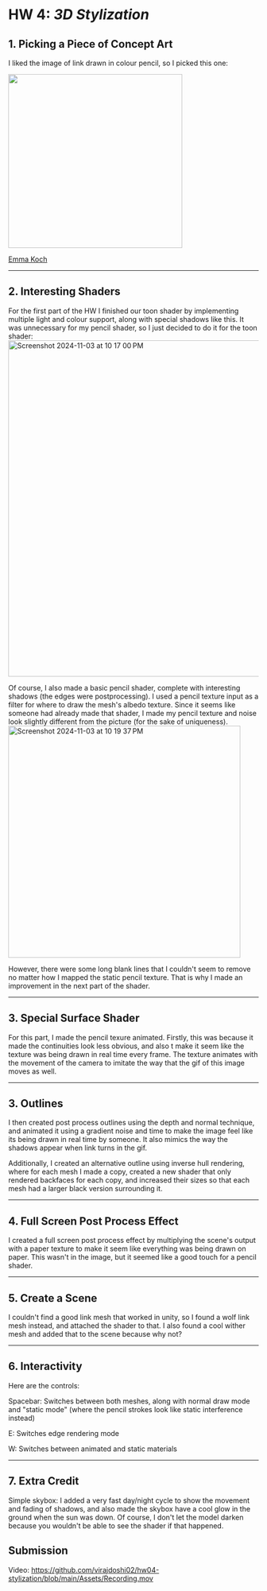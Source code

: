 # HW 4: *3D Stylization*

## 1. Picking a Piece of Concept Art
I liked the image of link drawn in colour pencil, so I picked this one:

<img width="350" src=https://github.com/CIS-566-Fall-2023/hw04-stylization/assets/72320867/1ceef0fc-fd9d-4987-80de-0a8b6ba6fe76>

[Emma Koch](https://www.artstation.com/ekoch)

---
## 2. Interesting Shaders

For the first part of the HW I finished our toon shader by implementing multiple light and colour support, along with special shadows like this. It was unnecessary for my pencil shader, so I just decided to do it for the toon shader:
<img width="677" alt="Screenshot 2024-11-03 at 10 17 00 PM" src="https://github.com/user-attachments/assets/2f7de537-fe32-4a04-ade8-8012a6c262ac">

Of course, I also made a basic pencil shader, complete with interesting shadows (the edges were postprocessing). I used a pencil texture input as a filter for where to draw the mesh's albedo texture. Since it seems like someone had already made that shader, I made my pencil texture and noise look slightly different from the picture (for the sake of uniqueness). 
<img width="467" alt="Screenshot 2024-11-03 at 10 19 37 PM" src="https://github.com/user-attachments/assets/bd307a4f-5d74-4d75-9188-d758091755cd">

However, there were some long blank lines that I couldn't seem to remove no matter how I mapped the static pencil texture. That is why I made an improvement in the next part of the shader.

---
## 3. Special Surface Shader

For this part, I made the pencil texure animated. Firstly, this was because it made the continuities look less obvious, and also t make it seem like the texture was being drawn in real time every frame. The texture animates with the movement of the camera to imitate the way that the gif of this image moves as well.

---
## 3. Outlines

I then created post process outlines using the depth and normal technique, and animated it using a gradient noise and time to make the image feel like its being drawn in real time by someone. It also mimics the way the shadows appear when link turns in the gif.

Additionally, I created an alternative outline using inverse hull rendering, where for each mesh I made a copy, created a new shader that only rendered backfaces for each copy, and increased their sizes so that each mesh had a larger black version surrounding it.

---
## 4. Full Screen Post Process Effect

I created a full screen post process effect by multiplying the scene's output with a paper texture to make it seem like everything was being drawn on paper. This wasn't in the image, but it seemed like a good touch for a pencil shader.

---
## 5. Create a Scene

I couldn't find a good link mesh that worked in unity, so I found a wolf link mesh instead, and attached the shader to that. I also found a cool wither mesh and added that to the scene because why not?

---
## 6. Interactivity

Here are the controls:

Spacebar: Switches between both meshes, along with normal draw mode and "static mode" (where the pencil strokes look like static interference instead)

E: Switches edge rendering mode

W: Switches between animated and static materials
 
---
## 7. Extra Credit
Simple skybox: I added a very fast day/night cycle to show the movement and fading of shadows, and also made the skybox have a cool glow in the ground when the sun was down. Of course, I don't let the model darken because you wouldn't be able to see the shader if that happened.

## Submission
Video: https://github.com/virajdoshi02/hw04-stylization/blob/main/Assets/Recording.mov
